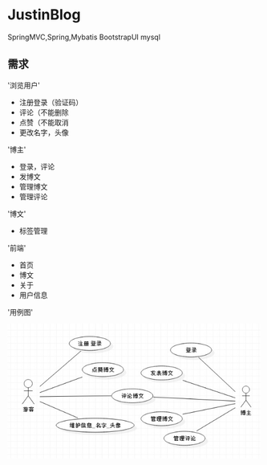 # JustinBlog
SpringMVC,Spring,Mybatis     BootstrapUI mysql

## 需求

'浏览用户'
* 注册登录（验证码）
* 评论（不能删除
* 点赞（不能取消
* 更改名字，头像

'博主'
* 登录，评论
* 发博文
* 管理博文
* 管理评论

'博文'
* 标签管理

'前端'
* 首页
* 博文
* 关于
* 用户信息

'用例图'

![](https://github.com/Jackie2330489/JustinBlog/blob/master/picForREADME/use_case_diagram.jpg)
